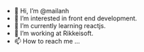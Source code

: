 - 👋 Hi, I’m @mailanh
- 👀 I’m interested in front end development.
- 🌱 I’m currently learning reactjs.
- 💞️ I’m working at Rikkeisoft.
- 📫 How to reach me ...

<!---
mailanh/mailanh is a ✨ special ✨ repository because its `README.md` (this file) appears on your GitHub profile.
You can click the Preview link to take a look at your changes.
--->
